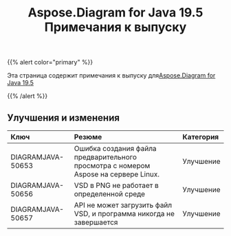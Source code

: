 ﻿---
title: Aspose.Diagram for Java 19.5 Примечания к выпуску
type: docs
weight: 80
url: /ru/java/aspose-diagram-for-java-19-5-release-notes/
---
{{% alert color="primary" %}} 

Эта страница содержит примечания к выпуску для[Aspose.Diagram for Java 19.5](https://docs.aspose.com/diagram/java/aspose-diagram-for-java-19-5-release-notes/)

{{% /alert %}} 
## **Улучшения и изменения**

|**Ключ**|**Резюме**|**Категория**|
|:- |:- |:- |
|DIAGRAMJAVA-50653|Ошибка создания файла предварительного просмотра с номером Aspose на сервере Linux.|Улучшение|
|DIAGRAMJAVA-50656|VSD в PNG не работает в определенной среде|Улучшение|
|DIAGRAMJAVA-50657|API не может загрузить файл VSD, и программа никогда не завершается|Улучшение|

